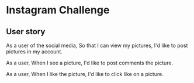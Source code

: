 Instagram Challenge
===================

User story
-------

As a user of the social media,
So that I can view my pictures,
I'd like to post pictures in my account.

As a user,
When I see a picture,
I'd like to post comments the picture.

As a user,
When I like the picture,
I'd like to click like on a picture.
